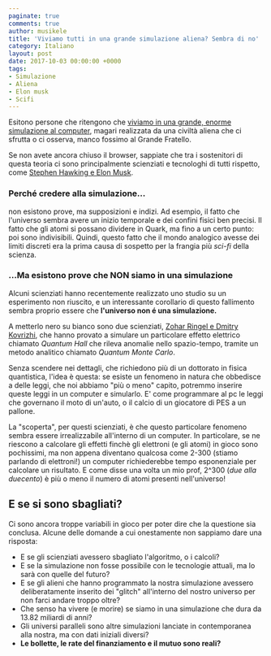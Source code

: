 ```yaml
---
paginate: true
comments: true
author: musikele
title: 'Viviamo tutti in una grande simulazione aliena? Sembra di no'
category: Italiano
layout: post
date: 2017-10-03 00:00:00 +0000
tags:
- Simulazione
- Aliena
- Elon musk
- Scifi
---
```



Esitono persone che ritengono che [viviamo in una grande, enorme simulazione al computer](http://www.lescienze.it/news/2016/04/16/news/universo_simulazione_computer-3054787/), magari realizzata da una civiltà aliena che ci sfrutta o ci osserva, manco fossimo al Grande Fratello.

Se non avete ancora chiuso il browser, sappiate che tra i sostenitori di questa teoria ci sono principalmente scienziati e tecnologhi di tutti rispetto, come [Stephen Hawking e Elon Musk](https://www.theguardian.com/technology/2017/apr/22/what-if-were-living-in-a-computer-simulation-the-matrix-elon-musk).

### Perché credere alla simulazione...

non esistono prove, ma supposizioni e indizi. Ad esempio, il fatto che l'universo sembra avere un inizio temporale e dei confini fisici ben precisi. Il fatto che gli atomi si possano dividere in  Quark, ma fino a un certo punto: poi sono indivisibili. Quindi, questo fatto che il mondo analogico avesse dei limiti discreti era la prima causa di sospetto per la frangia più *sci-fi* della scienza.

### ...Ma esistono prove che NON siamo in una simulazione

Alcuni scienziati hanno recentemente realizzato uno studio su un esperimento non riuscito, e un interessante corollario di questo fallimento sembra proprio essere che **l'universo non é una simulazione.**

A metterlo nero su bianco sono due scienziati, [Zohar Ringel e Dmitry Kovrizhi](https://cosmosmagazine.com/physics/physicists-find-we-re-not-living-in-a-computer-simulation), che hanno provato a simulare un particolare effetto elettrico chiamato *Quantum Hall* che rileva anomalie nello spazio-tempo, tramite un metodo analitico chiamato *Quantum Monte Carlo*.

Senza scendere nei dettagli, che richiedono più di un dottorato in fisica quantistica, l'idea è questa: se esiste un fenomeno in natura che obbedisce a delle leggi, che noi abbiamo "più o meno" capito, potremmo inserire queste leggi in un computer e simularlo. E' come programmare al pc le leggi che governano il moto di un'auto, o il calcio di un giocatore di PES a un pallone. 

La "scoperta", per questi scienziati, è che questo particolare fenomeno sembra essere irrealizzabile all'interno di un computer. In particolare, se ne riescono a calcolare gli effetti finchè gli elettroni (e gli atomi) in gioco sono pochissimi, ma non appena diventano qualcosa come 2-300 (stiamo parlando di elettroni!) un computer richiederebbe tempo esponenziale per calcolare un risultato. E come disse una volta un mio prof, 2^300 (_due alla duecento_) è più o meno il numero di atomi presenti nell'universo! 

## E se si sono sbagliati? 

Ci sono ancora troppe variabili in gioco per poter dire che la questione sia conclusa. Alcune delle domande a cui onestamente non sappiamo dare una risposta: 

- E se gli scienziati avessero sbagliato l'algoritmo, o i calcoli? 
- E se la simulazione non fosse possibile con le tecnologie attuali, ma lo sarà con quelle del futuro? 
- E se gli alieni che hanno programmato la nostra simulazione avessero deliberatamente inserito dei "glitch" all'interno del nostro universo per non farci andare troppo oltre? 
- Che senso ha vivere (e morire) se siamo in una simulazione che dura da 13.82 miliardi di anni? 
- Gli universi paralleli sono altre simulazioni lanciate in contemporanea alla nostra, ma con dati iniziali diversi? 
- **Le bollette, le rate del finanziamento e il mutuo sono reali?**